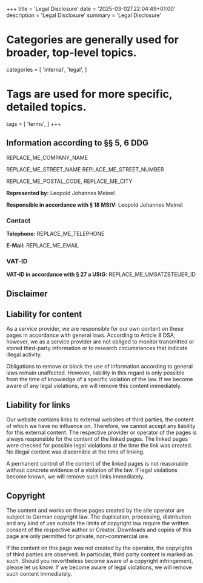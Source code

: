 +++
title = 'Legal Disclosure'
date = '2025-03-02T22:04:49+01:00'
description = 'Legal Disclosure'
summary = 'Legal Disclosure'
# Categories are generally used for broader, top-level topics.
categories = [
 'internal',
 'legal',
]
# Tags are used for more specific, detailed topics.
tags = [
 'terms',
]
+++

## Information according to §§ 5, 6 DDG

REPLACE_ME_COMPANY_NAME

REPLACE_ME_STREET_NAME REPLACE_ME_STREET_NUMBER

REPLACE_ME_POSTAL_CODE, REPLACE_ME_CITY

**Represented by:** Leopold Johannes Meinel

**Responsible in accordance with § 18 MStV:** Leopold Johannes Meinel

### Contact

**Telephone:** REPLACE_ME_TELEPHONE

**E-Mail:** REPLACE_ME_EMAIL

### VAT-ID

**VAT-ID in accordance with § 27 a UStG:** REPLACE_ME_UMSATZSTEUER_ID

## Disclaimer

## Liability for content

As a service provider, we are responsible for our own content on these pages in accordance with general laws. According to Article 8 DSA, however, we as a service provider are not obliged to monitor transmitted or stored third-party information or to research circumstances that indicate illegal activity.

Obligations to remove or block the use of information according to general laws remain unaffected. However, liability in this regard is only possible from the time of knowledge of a specific violation of the law. If we become aware of any legal violations, we will remove this content immediately.

## Liability for links

Our website contains links to external websites of third parties, the content of which we have no influence on. Therefore, we cannot accept any liability for this external content. The respective provider or operator of the pages is always responsible for the content of the linked pages. The linked pages were checked for possible legal violations at the time the link was created. No illegal content was discernible at the time of linking.

A permanent control of the content of the linked pages is not reasonable without concrete evidence of a violation of the law. If legal violations become known, we will remove such links immediately.

## Copyright

The content and works on these pages created by the site operator are subject to German copyright law. The duplication, processing, distribution and any kind of use outside the limits of copyright law require the written consent of the respective author or Creator. Downloads and copies of this page are only permitted for private, non-commercial use.

If the content on this page was not created by the operator, the copyrights of third parties are observed. In particular, third party content is marked as such. Should you nevertheless become aware of a copyright infringement, please let us know. If we become aware of legal violations, we will remove such content immediately.
